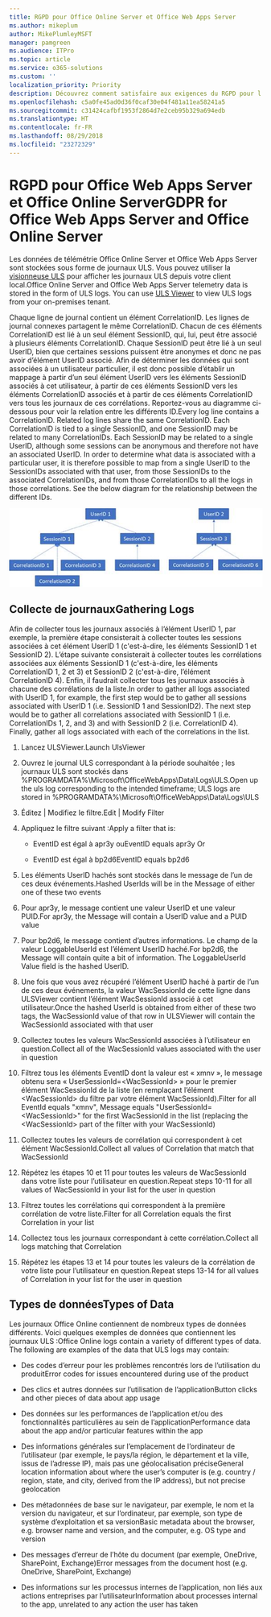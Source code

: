 ```yaml
---
title: RGPD pour Office Online Server et Office Web Apps Server
ms.author: mikeplum
author: MikePlumleyMSFT
manager: pamgreen
ms.audience: ITPro
ms.topic: article
ms.service: o365-solutions
ms.custom: ''
localization_priority: Priority
description: Découvrez comment satisfaire aux exigences du RGPD pour l’environnement Exchange Server local.
ms.openlocfilehash: c5a0fe45ad0d36f0caf30e04f481a11ea58241a5
ms.sourcegitcommit: c31424cafbf1953f2864d7e2ceb95b329a694edb
ms.translationtype: HT
ms.contentlocale: fr-FR
ms.lasthandoff: 08/29/2018
ms.locfileid: "23272329"
---
```

# <a name="gdpr-for-office-web-apps-server-and-office-online-server"></a><span data-ttu-id="d9a5e-103">RGPD pour Office Web Apps Server et Office Online Server</span><span class="sxs-lookup"><span data-stu-id="d9a5e-103">GDPR for Office Web Apps Server and Office Online Server</span></span>

<span data-ttu-id="d9a5e-p101">Les données de télémétrie Office Online Server et Office Web Apps Server sont stockées sous forme de journaux ULS. Vous pouvez utiliser la [visionneuse ULS](https://www.microsoft.com/en-us/download/details.aspx?id=44020) pour afficher les journaux ULS depuis votre client local.</span><span class="sxs-lookup"><span data-stu-id="d9a5e-p101">Office Online Server and Office Web Apps Server telemetry data is stored in the form of ULS logs. You can use [ULS Viewer](https://www.microsoft.com/en-us/download/details.aspx?id=44020) to view ULS logs from your on-premises tenant.</span></span>

<span data-ttu-id="d9a5e-p102">Chaque ligne de journal contient un élément CorrelationID. Les lignes de journal connexes partagent le même CorrelationID. Chacun de ces éléments CorrelationID est lié à un seul élément SessionID, qui, lui, peut être associé à plusieurs éléments CorrelationID. Chaque SessionID peut être lié à un seul UserID, bien que certaines sessions puissent être anonymes et donc ne pas avoir d’élément UserID associé. Afin de déterminer les données qui sont associées à un utilisateur particulier, il est donc possible d’établir un mappage à partir d’un seul élément UserID vers les éléments SessionID associés à cet utilisateur, à partir de ces éléments SessionID vers les éléments CorrelationID associés et à partir de ces éléments CorrelationID vers tous les journaux de ces corrélations. Reportez-vous au diagramme ci-dessous pour voir la relation entre les différents ID.</span><span class="sxs-lookup"><span data-stu-id="d9a5e-p102">Every log line contains a CorrelationID. Related log lines share the same CorrelationID. Each CorrelationID is tied to a single SessionID, and one SessionID may be related to many CorrelationIDs. Each SessionID may be related to a single UserID, although some sessions can be anonymous and therefore not have an associated UserID. In order to determine what data is associated with a particular user, it is therefore possible to map from a single UserID to the SessionIDs associated with that user, from those SessionIDs to the associated CorrelationIDs, and from those CorrelationIDs to all the logs in those correlations. See the below diagram for the relationship between the different IDs.</span></span>

![](media/gdpr-for-office-online-server-image1.jpg)

## <a name="gathering-logs"></a><span data-ttu-id="d9a5e-112">Collecte de journaux</span><span class="sxs-lookup"><span data-stu-id="d9a5e-112">Gathering Logs</span></span>

<span data-ttu-id="d9a5e-p103">Afin de collecter tous les journaux associés à l’élément UserID 1, par exemple, la première étape consisterait à collecter toutes les sessions associées à cet élément UserID 1 (c'est-à-dire, les éléments SessionID 1 et SessionID 2). L’étape suivante consisterait à collecter toutes les corrélations associées aux éléments SessionID 1 (c'est-à-dire, les éléments CorrelationID 1, 2 et 3) et SessionID 2 (c'est-à-dire, l’élément CorrelationID 4). Enfin, il faudrait collecter tous les journaux associés à chacune des corrélations de la liste.</span><span class="sxs-lookup"><span data-stu-id="d9a5e-p103">In order to gather all logs associated with UserID 1, for example, the first step would be to gather all sessions associated with UserID 1 (i.e. SessionID 1 and SessionID2). The next step would be to gather all correlations associated with SessionID 1 (i.e. CorrelationIDs 1, 2, and 3) and with SessionID 2 (i.e. CorrelationID 4). Finally, gather all logs associated with each of the correlations in the list.</span></span>

1.  <span data-ttu-id="d9a5e-116">Lancez ULSViewer.</span><span class="sxs-lookup"><span data-stu-id="d9a5e-116">Launch UlsViewer</span></span>

2.  <span data-ttu-id="d9a5e-117">Ouvrez le journal ULS correspondant à la période souhaitée ; les journaux ULS sont stockés dans %PROGRAMDATA%\\Microsoft\\OfficeWebApps\\Data\\Logs\\ULS.</span><span class="sxs-lookup"><span data-stu-id="d9a5e-117">Open up the uls log corresponding to the intended timeframe; ULS logs are stored in %PROGRAMDATA%\\Microsoft\\OfficeWebApps\\Data\\Logs\\ULS</span></span>

3.  <span data-ttu-id="d9a5e-118">Éditez | Modifiez le filtre.</span><span class="sxs-lookup"><span data-stu-id="d9a5e-118">Edit | Modify Filter</span></span>

4.  <span data-ttu-id="d9a5e-119">Appliquez le filtre suivant :</span><span class="sxs-lookup"><span data-stu-id="d9a5e-119">Apply a filter that is:</span></span>

    -   <span data-ttu-id="d9a5e-120">EventID est égal à apr3y ou</span><span class="sxs-lookup"><span data-stu-id="d9a5e-120">EventID equals apr3y Or</span></span>

    -   <span data-ttu-id="d9a5e-121">EventID est égal à bp2d6</span><span class="sxs-lookup"><span data-stu-id="d9a5e-121">EventID equals bp2d6</span></span>

5.  <span data-ttu-id="d9a5e-122">Les éléments UserID hachés sont stockés dans le message de l’un de ces deux événements.</span><span class="sxs-lookup"><span data-stu-id="d9a5e-122">Hashed UserIds will be in the Message of either one of these two events</span></span>

6.  <span data-ttu-id="d9a5e-123">Pour apr3y, le message contient une valeur UserID et une valeur PUID.</span><span class="sxs-lookup"><span data-stu-id="d9a5e-123">For apr3y, the Message will contain a UserID value and a PUID value</span></span>

7.  <span data-ttu-id="d9a5e-p104">Pour bp2d6, le message contient d’autres informations. Le champ de la valeur LoggableUserId est l’élément UserID haché.</span><span class="sxs-lookup"><span data-stu-id="d9a5e-p104">For bp2d6, the Message will contain quite a bit of information. The LoggableUserId Value field is the hashed UserID.</span></span>

8.  <span data-ttu-id="d9a5e-126">Une fois que vous avez récupéré l’élément UserID haché à partir de l’un de ces deux événements, la valeur WacSessionId de cette ligne dans ULSViewer contient l’élément WacSessionId associé à cet utilisateur.</span><span class="sxs-lookup"><span data-stu-id="d9a5e-126">Once the hashed UserId is obtained from either of these two tags, the WacSessionId value of that row in ULSViewer will contain the WacSessionId associated with that user</span></span>

9.  <span data-ttu-id="d9a5e-127">Collectez toutes les valeurs WacSessionId associées à l’utilisateur en question.</span><span class="sxs-lookup"><span data-stu-id="d9a5e-127">Collect all of the WacSessionId values associated with the user in question</span></span>

10. <span data-ttu-id="d9a5e-128">Filtrez tous les éléments EventID dont la valeur est « xmnv », le message obtenu sera « UserSessionId=\<WacSessionId\> » pour le premier élément WacSessionId de la liste (en remplaçant l’élément \<WacSessionId\> du filtre par votre élément WacSessionId).</span><span class="sxs-lookup"><span data-stu-id="d9a5e-128">Filter for all EventId equals "xmnv", Message equals "UserSessionId=\<WacSessionId\>" for the first WacSessionId in the list (replacing the \<WacSessionId\> part of the filter with your WacSessionId)</span></span>

11. <span data-ttu-id="d9a5e-129">Collectez toutes les valeurs de corrélation qui correspondent à cet élément WacSessionId.</span><span class="sxs-lookup"><span data-stu-id="d9a5e-129">Collect all values of Correlation that match that WacSessionId</span></span>

12. <span data-ttu-id="d9a5e-130">Répétez les étapes 10 et 11 pour toutes les valeurs de WacSessionId dans votre liste pour l’utilisateur en question.</span><span class="sxs-lookup"><span data-stu-id="d9a5e-130">Repeat steps 10-11 for all values of WacSessionId in your list for the user in question</span></span>

13. <span data-ttu-id="d9a5e-131">Filtrez toutes les corrélations qui correspondent à la première corrélation de votre liste.</span><span class="sxs-lookup"><span data-stu-id="d9a5e-131">Filter for all Correlation equals the first Correlation in your list</span></span>

14. <span data-ttu-id="d9a5e-132">Collectez tous les journaux correspondant à cette corrélation.</span><span class="sxs-lookup"><span data-stu-id="d9a5e-132">Collect all logs matching that Correlation</span></span>

15. <span data-ttu-id="d9a5e-133">Répétez les étapes 13 et 14 pour toutes les valeurs de la corrélation de votre liste pour l’utilisateur en question.</span><span class="sxs-lookup"><span data-stu-id="d9a5e-133">Repeat steps 13-14 for all values of Correlation in your list for the user in question</span></span>

## <a name="types-of-data"></a><span data-ttu-id="d9a5e-134">Types de données</span><span class="sxs-lookup"><span data-stu-id="d9a5e-134">Types of Data</span></span>

<span data-ttu-id="d9a5e-p105">Les journaux Office Online contiennent de nombreux types de données différents. Voici quelques exemples de données que contiennent les journaux ULS :</span><span class="sxs-lookup"><span data-stu-id="d9a5e-p105">Office Online logs contain a variety of different types of data. The following are examples of the data that ULS logs may contain:</span></span>

-   <span data-ttu-id="d9a5e-137">Des codes d’erreur pour les problèmes rencontrés lors de l’utilisation du produit</span><span class="sxs-lookup"><span data-stu-id="d9a5e-137">Error codes for issues encountered during use of the product</span></span>

-   <span data-ttu-id="d9a5e-138">Des clics et autres données sur l’utilisation de l’application</span><span class="sxs-lookup"><span data-stu-id="d9a5e-138">Button clicks and other pieces of data about app usage</span></span>

-   <span data-ttu-id="d9a5e-139">Des données sur les performances de l’application et/ou des fonctionnalités particulières au sein de l’application</span><span class="sxs-lookup"><span data-stu-id="d9a5e-139">Performance data about the app and/or particular features within the app</span></span>

-   <span data-ttu-id="d9a5e-140">Des informations générales sur l’emplacement de l’ordinateur de l’utilisateur (par exemple, le pays/la région, le département et la ville, issus de l’adresse IP), mais pas une géolocalisation précise</span><span class="sxs-lookup"><span data-stu-id="d9a5e-140">General location information about where the user’s computer is (e.g. country / region, state, and city, derived from the IP address), but not precise geolocation</span></span>

-   <span data-ttu-id="d9a5e-141">Des métadonnées de base sur le navigateur, par exemple, le nom et la version du navigateur, et sur l’ordinateur, par exemple, son type de système d’exploitation et sa version</span><span class="sxs-lookup"><span data-stu-id="d9a5e-141">Basic metadata about the browser, e.g. browser name and version, and the computer, e.g. OS type and version</span></span>

-   <span data-ttu-id="d9a5e-142">Des messages d’erreur de l’hôte du document (par exemple, OneDrive, SharePoint, Exchange)</span><span class="sxs-lookup"><span data-stu-id="d9a5e-142">Error messages from the document host (e.g. OneDrive, SharePoint, Exchange)</span></span>

-   <span data-ttu-id="d9a5e-143">Des informations sur les processus internes de l’application, non liés aux actions entreprises par l’utilisateur</span><span class="sxs-lookup"><span data-stu-id="d9a5e-143">Information about processes internal to the app, unrelated to any action the user has taken</span></span>
